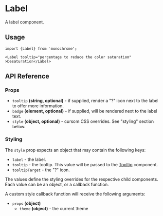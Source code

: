 # Label

A label component.

## Usage

    import {Label} from 'monochrome';

    <Label tooltip="percentage to reduce the color saturation" >Desaturation</Label>

## API Reference

### Props

* `tooltip` **(string, optional)** - if supplied, render a "?" icon next to the label to offer more information.
* `badge` **(element, optional)** - if supplied, will be rendered next to the label text.
* `style` **(object, optional)** - cursom CSS overrides. See "styling" section below.


### Styling

The `style` prop expects an object that may contain the following keys:

* `label` - the label.
* `tooltip` - the tooltip. This value will be passed to the [Tooltip](/docs/api-reference/popover.md) component.
* `tooltipTarget` - the "?" icon.

The values define the styling overrides for the respective child components. Each value can be an object, or a callback function.

A custom style callback function will receive the following arguments:

* `props` **(object)**
  - `theme` **(object)** - the current theme
